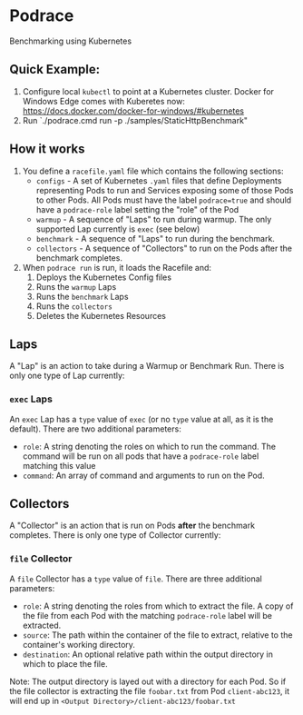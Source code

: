 # Podrace

Benchmarking using Kubernetes

## Quick Example:

1. Configure local `kubectl` to point at a Kubernetes cluster. Docker for Windows Edge comes with Kuberetes now: https://docs.docker.com/docker-for-windows/#kubernetes
2. Run `./podrace.cmd run -p ./samples/StaticHttpBenchmark"

## How it works

1. You define a `racefile.yaml` file which contains the following sections:
    * `configs` - A set of Kubernetes `.yaml` files that define Deployments representing Pods to run and Services exposing some of those Pods to other Pods. All Pods must have the label `podrace=true` and should have a `podrace-role` label setting the "role" of the Pod
    * `warmup` - A sequence of "Laps" to run during warmup. The only supported Lap currently is `exec` (see below)
    * `benchmark` - A sequence of "Laps" to run during the benchmark.
    * `collectors` - A sequence of "Collectors" to run on the Pods after the benchmark completes.
2. When `podrace run` is run, it loads the Racefile and:
    1. Deploys the Kubernetes Config files
    2. Runs the `warmup` Laps
    3. Runs the `benchmark` Laps
    4. Runs the `collectors`
    5. Deletes the Kubernetes Resources

## Laps

A "Lap" is an action to take during a Warmup or Benchmark Run. There is only one type of Lap currently:

### `exec` Laps

An `exec` Lap has a `type` value of `exec` (or no `type` value at all, as it is the default). There are two additional parameters:

* `role`: A string denoting the roles on which to run the command. The command will be run on all pods that have a `podrace-role` label matching this value
* `command`: An array of command and arguments to run on the Pod.

## Collectors

A "Collector" is an action that is run on Pods **after** the benchmark completes. There is only one type of Collector currently:

### `file` Collector

A `file` Collector has a `type` value of `file`. There are three additional parameters:

* `role`: A string denoting the roles from which to extract the file. A copy of the file from each Pod with the matching `podrace-role` label will be extracted.
* `source`: The path within the container of the file to extract, relative to the container's working directory.
* `destination`: An optional relative path within the output directory in which to place the file.

Note: The output directory is layed out with a directory for each Pod. So if the file collector is extracting the file `foobar.txt` from Pod `client-abc123`, it will end up in `<Output Directory>/client-abc123/foobar.txt`